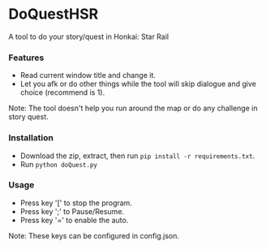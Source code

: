 # DoQuestHSR
A tool to do your story/quest in Honkai: Star Rail

### Features
- Read current window title and change it.
- Let you afk or do other things while the tool will skip dialogue and give choice (recommend is 1).

Note: The tool doesn't help you run around the map or do any challenge in story quest.

### Installation
- Download the zip, extract, then run `pip install -r requirements.txt`.
- Run `python doQuest.py`

### Usage
- Press key '[' to stop the program.
- Press key ';' to Pause/Resume.
- Press key '=' to enable the auto.

Note: These keys can be configured in config.json.
